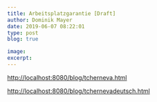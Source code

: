 ```yaml
---
title: Arbeitsplatzgarantie [Draft]
author: Dominik Mayer
date: 2019-06-07 08:22:01
type: post
blog: true

image: 
excerpt: 
---
```


[http://localhost:8080/blog/tcherneva.html](http://localhost:8080/blog/tcherneva.html)

[http://localhost:8080/blog/tchernevadeutsch.html](http://localhost:8080/blog/tchernevadeutsch.html)




